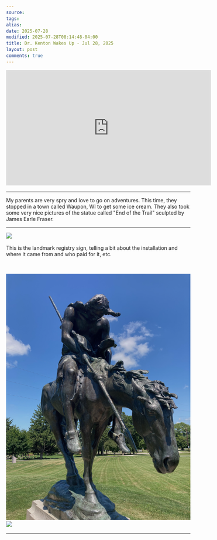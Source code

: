 ```yaml
---
source:
tags:
alias:
date: 2025-07-28
modified: 2025-07-28T08:14:48-04:00
title: Dr. Kenton Wakes Up - Jul 28, 2025
layout: post
comments: true
---
```


  

<iframe width="560" height="315" src="https://www.youtube.com/embed/JP_VHLtZNiQ" title="YouTube video player" frameborder="0" allow="accelerometer; autoplay; clipboard-write; encrypted-media; gyroscope; picture-in-picture; web-share" allowfullscreen></iframe>

---

My parents are very spry and love to go on adventures. This time, they stopped in a town called Waupon, WI to get some ice cream. They also took some very nice pictures of the statue called "End of the Trail" sculpted by James Earle Fraser.

---

<img src="../images/EOT-sign.png"> 

This is the landmark registry sign, telling a bit about the installation and where it came from and who paid for it, etc.

<br />

<img src="../images/EOT-front.png"> <br/>
<img src="../images/EOT-left.png">

---


